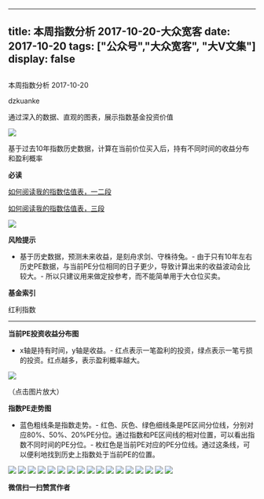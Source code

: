 
---
title:   本周指数分析 2017-10-20-大众宽客
date: 2017-10-20
tags: ["公众号","大众宽客", "大V文集"]
display: false
---


## 



本周指数分析 2017-10-20




dzkuanke




通过深入的数据、直观的图表，展示指数基金投资价值


<img data-s="300,640" data-type="jpeg" src="https://mmbiz.qpic.cn/mmbiz_jpg/PKw3FQPmhIhJkmY8ETb0Zh3bicsvo3cvMQrOWiaQpoWPRj1qQxORicc5xxLP1eJagBPSTqHMmm014PtNsXNFkhnuA/0?wx_fmt=jpeg" data-copyright="0" style="" class="" data-ratio="0.38916666666666666" data-w="1200"/>

基于过去10年指数历史数据，计算在当前价位买入后，持有不同时间的收益分布和盈利概率



**必读**

[如何阅读我的指数估值表，一二段](http://mp.weixin.qq.com/s?__biz=MzAwMTc1MDcwNw==&amp;mid=2648272034&amp;idx=1&amp;sn=12b1858af175753f5ccebc0bc6c4cb4f&amp;chksm=82f92f7eb58ea668f844f51102599d20bb8730f438010159de83e85a4a34df3d44d568a9feb2&amp;scene=21#wechat_redirect)

[如何阅读我的指数估值表，三段](http://mp.weixin.qq.com/s?__biz=MzAwMTc1MDcwNw==&amp;mid=2648272039&amp;idx=1&amp;sn=09c59d023c3ce227046966f260777cd5&amp;chksm=82f92f7bb58ea66dab5c428c2205bd4dda180360b643b28a357ab3e73a38d19303124242ad4d&amp;scene=21#wechat_redirect)



<img data-s="300,640" data-type="png" src="https://mmbiz.qpic.cn/mmbiz_png/PKw3FQPmhIhJkmY8ETb0Zh3bicsvo3cvMgUfaCcC6kyJvRUZ9gAzR6tOnvBK0rY15bLSKs5rkOohMfibTicqgj2Ew/0?wx_fmt=png" data-copyright="0" style="" class="" data-ratio="0.5259259259259259" data-w="1080"/>

**风险提示**
- 基于历史数据，预测未来收益，是刻舟求剑、守株待兔。- 由于只有10年左右历史PE数据，与当前PE分位相同的日子更少，导致计算出来的收益波动会比较大。- 所以只建议用来做定投参考，而不能简单用于大仓位买卖。


**基金索引**

红利指数

****

**当前PE投资收益分布图**
- x轴是持有时间，y轴是收益。- 红点表示一笔盈利的投资，绿点表示一笔亏损的投资。红点越多，表示盈利概率越大。
<img data-s="300,640" data-type="png" src="https://mmbiz.qpic.cn/mmbiz_png/PKw3FQPmhIhJkmY8ETb0Zh3bicsvo3cvMBDaIiamicNVJx0GNzJEvVlIdNar6s5PicylIia3nHFV4goXD68NXwPJQTQ/0?wx_fmt=png" data-copyright="0" style="" class="" data-ratio="0.6" data-w="720"/>

（点击图片放大）



**指数PE走势图**
- 蓝色粗线条是指数走势。- 红色、灰色、绿色细线条是PE区间分位线，分别对应80%、50%、20%PE分位。通过指数和PE区间线的相对位置，可以看出指数不同时间的PE分位。- 枚红色是当前PE对应的PE分位线。通过这条线，可以便利地找到历史上指数处于当前PE的位置。
<img data-s="300,640" data-type="png" src="https://mmbiz.qpic.cn/mmbiz_png/PKw3FQPmhIhJkmY8ETb0Zh3bicsvo3cvMI0HibKsIVFRO7MTiapcygd4kKww7HuFQJUFwNgwZfuuLBarCYKksdw9Q/0?wx_fmt=png" data-copyright="0" style="" class="" data-ratio="0.6" data-w="720"/>

<img data-s="300,640" data-type="png" src="https://mmbiz.qpic.cn/mmbiz_png/PKw3FQPmhIhJkmY8ETb0Zh3bicsvo3cvM8ic1Whx7scN5uDarmuabalNCvIW9Lslk2Y971wRjxQK1q76mvPtTPTw/0?wx_fmt=png" data-copyright="0" style="" class="" data-ratio="0.6" data-w="720"/>

<img data-s="300,640" data-type="png" src="https://mmbiz.qpic.cn/mmbiz_png/PKw3FQPmhIhJkmY8ETb0Zh3bicsvo3cvMq4E6XlYuzkWp7z88LjCkgzWxf20jCWvSWNROLxkE4OcgbSbb1a6rIw/0?wx_fmt=png" data-copyright="0" style="" class="" data-ratio="0.6" data-w="720"/>

<img data-s="300,640" data-type="png" src="https://mmbiz.qpic.cn/mmbiz_png/PKw3FQPmhIhJkmY8ETb0Zh3bicsvo3cvM1lCGYW8Fd2SRQ3icvOf0zeqdGvbpcGGtyfLssIWbibNHooDWXetibibhibg/0?wx_fmt=png" data-copyright="0" style="" class="" data-ratio="0.6" data-w="720"/>

<img data-s="300,640" data-type="png" src="https://mmbiz.qpic.cn/mmbiz_png/PKw3FQPmhIhJkmY8ETb0Zh3bicsvo3cvMnrpUy4qkOc4ytHL8AZK6F5JABSGJcRXosyviaDfBx5XQibLFUtfyCW9w/0?wx_fmt=png" data-copyright="0" style="" class="" data-ratio="0.6" data-w="720"/>

<img data-s="300,640" data-type="png" src="https://mmbiz.qpic.cn/mmbiz_png/PKw3FQPmhIhJkmY8ETb0Zh3bicsvo3cvMX20Erp7ZT2BN0QibDh8fbWHQ1FyfJGG5mKtByYU74h1BC3H3Bl3SHZA/0?wx_fmt=png" data-copyright="0" style="" class="" data-ratio="0.6" data-w="720"/>

<img data-s="300,640" data-type="png" src="https://mmbiz.qpic.cn/mmbiz_png/PKw3FQPmhIhJkmY8ETb0Zh3bicsvo3cvM9qvsFxYr22Icib6RHyHXicTXCpW0K90Nbaia1QWics0c60mpBw2RATS7zw/0?wx_fmt=png" data-copyright="0" style="" class="" data-ratio="0.6" data-w="720"/>

<img data-s="300,640" data-type="png" src="https://mmbiz.qpic.cn/mmbiz_png/PKw3FQPmhIhJkmY8ETb0Zh3bicsvo3cvM3C6OR0BAV4vSXJo14efiaZJlzg4XEQwwcBCib5XB0fnzicTKGBMck0NoQ/0?wx_fmt=png" data-copyright="0" style="" class="" data-ratio="0.6" data-w="720"/>

<img data-s="300,640" data-type="png" src="https://mmbiz.qpic.cn/mmbiz_png/PKw3FQPmhIhJkmY8ETb0Zh3bicsvo3cvMz5icnRMFGbPuQqyY43ibicicAWk32cdck8wnOAQJyiaxLvIfubQv6h6I7Vw/0?wx_fmt=png" data-copyright="0" style="" class="" data-ratio="0.6" data-w="720"/>

<img data-s="300,640" data-type="png" src="https://mmbiz.qpic.cn/mmbiz_png/PKw3FQPmhIhJkmY8ETb0Zh3bicsvo3cvMsSHyxnDQP2yoicpGic4bLt8oPtFRicqGmmmLIiclJ7Oic18IEu5Kk6FYtpg/0?wx_fmt=png" data-copyright="0" style="" class="" data-ratio="0.6" data-w="720"/>

<img data-s="300,640" data-type="png" src="https://mmbiz.qpic.cn/mmbiz_png/PKw3FQPmhIhJkmY8ETb0Zh3bicsvo3cvMc2XwHygHArGx5mEzO2kLib4YEKTiaQjmwK3ZBLBg9TlEGHcDQcQktLRA/0?wx_fmt=png" data-copyright="0" style="" class="" data-ratio="0.6" data-w="720"/>

<img data-s="300,640" data-type="png" src="https://mmbiz.qpic.cn/mmbiz_png/PKw3FQPmhIhJkmY8ETb0Zh3bicsvo3cvMUI92V9hYrQQqNyzTDYXfLU3LDy2iaY2rYgrtky8NVyvhHiaqxd4WsmhA/0?wx_fmt=png" data-copyright="0" style="" class="" data-ratio="0.6" data-w="720"/>

<img data-s="300,640" data-type="png" src="https://mmbiz.qpic.cn/mmbiz_png/PKw3FQPmhIhJkmY8ETb0Zh3bicsvo3cvMIhmrTuibATv5EAxDxtqkuTJTEeo558xTiaBMibF8bzDSQ8lHdQnHOlV8w/0?wx_fmt=png" data-copyright="0" style="" class="" data-ratio="0.6" data-w="720"/>

<img data-s="300,640" data-type="png" src="https://mmbiz.qpic.cn/mmbiz_png/PKw3FQPmhIhJkmY8ETb0Zh3bicsvo3cvMbS6Y8TDUAQxXYPtpbLPibqVX8B59ibLpxt5tIGVTXSFdhA0OPHCCUucw/0?wx_fmt=png" data-copyright="0" style="" class="" data-ratio="0.6" data-w="720"/>

<img data-s="300,640" data-type="png" src="https://mmbiz.qpic.cn/mmbiz_png/PKw3FQPmhIhJkmY8ETb0Zh3bicsvo3cvMCMaUmmJhUgz2os4ibGDoRqkuaQ1rwF1grEacuBiafykMUOTokyVB27Fw/0?wx_fmt=png" data-copyright="0" style="" class="" data-ratio="0.6" data-w="720"/>

<img data-s="300,640" data-type="png" src="https://mmbiz.qpic.cn/mmbiz_png/PKw3FQPmhIhJkmY8ETb0Zh3bicsvo3cvMlJPfSEZgPj0L1VTpmestUmdhcGPtda82jLex7XAIak64PUgO6YCicIQ/0?wx_fmt=png" data-copyright="0" style="" class="" data-ratio="0.6" data-w="720"/>

<img data-s="300,640" data-type="png" src="https://mmbiz.qpic.cn/mmbiz_png/PKw3FQPmhIhJkmY8ETb0Zh3bicsvo3cvMgd4MyG6d5yXfzpU1cxXSQdYn1yzxjp4tRe63wGh3PhKKS6eq3undzQ/0?wx_fmt=png" data-copyright="0" style="" class="" data-ratio="0.6" data-w="720"/>




**微信扫一扫赞赏作者**















